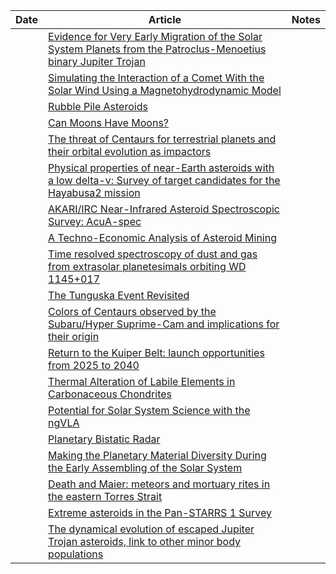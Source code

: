 | Date | Article | Notes | 
| ---- | ---- | ---- |
| | [Evidence for Very Early Migration of the Solar System Planets from the Patroclus-Menoetius binary Jupiter Trojan](https://arxiv.org/abs/1809.04007) |
| | [Simulating the Interaction of a Comet With the Solar Wind Using a Magnetohydrodynamic Model](https://arxiv.org/abs/1809.11149) |
| | [Rubble Pile Asteroids](https://arxiv.org/abs/1810.01815) |
| | [Can Moons Have Moons?](https://arxiv.org/abs/1810.03304) |
| | [The threat of Centaurs for terrestrial planets and their orbital evolution as impactors](https://arxiv.org/abs/1810.03209) |
| | [Physical properties of near-Earth asteroids with a low delta-v: Survey of target candidates for the Hayabusa2 mission](https://arxiv.org/abs/1810.03706) |
| | [AKARI/IRC Near-Infrared Asteroid Spectroscopic Survey: AcuA-spec](https://arxiv.org/abs/1810.03828) |
| | [A Techno-Economic Analysis of Asteroid Mining](https://arxiv.org/abs/1810.03836) |
| | [Time resolved spectroscopy of dust and gas from extrasolar planetesimals orbiting WD 1145+017](https://arxiv.org/abs/1810.04657) |
| | [The Tunguska Event Revisited](https://arxiv.org/abs/1810.07427) |
| | [Colors of Centaurs observed by the Subaru/Hyper Suprime-Cam and implications for their origin](https://arxiv.org/abs/1810.07459) |
| | [Return to the Kuiper Belt: launch opportunities from 2025 to 2040](https://arxiv.org/abs/1810.07811) |
| | [Thermal Alteration of Labile Elements in Carbonaceous Chondrites](https://arxiv.org/abs/1810.04154) |
| | [Potential for Solar System Science with the ngVLA](https://arxiv.org/abs/1810.08521) |
| | [Planetary Bistatic Radar](https://arxiv.org/abs/1810.08712) |
| | [Making the Planetary Material Diversity During the Early Assembling of the Solar System](https://arxiv.org/abs/1810.10827) |
| | [Death and Maier: meteors and mortuary rites in the eastern Torres Strait](https://arxiv.org/abs/1810.11276) |
| | [Extreme asteroids in the Pan-STARRS 1 Survey](https://arxiv.org/abs/1810.11668) |
| | [The dynamical evolution of escaped Jupiter Trojan asteroids, link to other minor body populations](https://arxiv.org/abs/1811.00352) |
